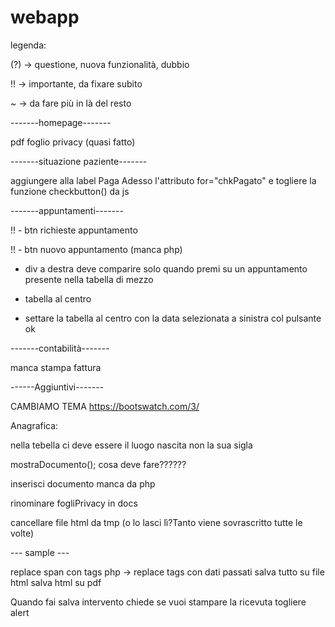 # webapp
legenda:

(?) -> questione, nuova funzionalità, dubbio

!! -> importante, da fixare subito

~ -> da fare più in là del resto

-------homepage-------

pdf foglio privacy (quasi fatto)

-------situazione paziente-------


aggiungere alla label Paga Adesso l'attributo for="chkPagato" e togliere la funzione checkbutton() da js

-------appuntamenti-------

!! - btn richieste appuntamento

!! - btn nuovo appuntamento (manca php)

 - div a destra deve comparire solo quando premi su un appuntamento presente nella tabella di mezzo

 - tabella al centro

 - settare la tabella al centro con la data selezionata a sinistra col pulsante ok


-------contabilità-------

manca stampa fattura

------Aggiuntivi-------

CAMBIAMO TEMA https://bootswatch.com/3/


Anagrafica:

nella tebella ci deve essere il luogo nascita non la sua sigla

mostraDocumento(); cosa deve fare??????

inserisci documento manca da php

rinominare fogliPrivacy in docs

cancellare file html da tmp (o lo lasci lì?Tanto viene sovrascritto tutte le volte)

--- sample ---

replace span con tags 
php -> replace tags con dati passati
salva tutto su file html
salva html su pdf







Quando fai salva intervento chiede se vuoi stampare la ricevuta
togliere alert
